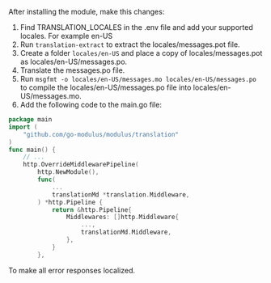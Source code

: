 After installing the module, make this changes:
1. Find TRANSLATION_LOCALES in the .env file and add your supported locales. For example en-US
2. Run `translation-extract` to extract the locales/messages.pot file.
3. Create a folder `locales/en-US` and place a copy of locales/messages.pot as locales/en-US/messages.po.
4. Translate the messages.po file.
5. Run `msgfmt -o locales/en-US/messages.mo locales/en-US/messages.po` to compile the locales/en-US/messages.po file into locales/en-US/messages.mo.
6. Add the following code to the main.go file:
```go
package main
import (
	"github.com/go-modulus/modulus/translation"
)
func main() {
	// ...
    http.OverrideMiddlewarePipeline(
        http.NewModule(),
        func(
            ...
            translationMd *translation.Middleware,
        ) *http.Pipeline {
            return &http.Pipeline{
                Middlewares: []http.Middleware{
                    ...,
                    translationMd.Middleware,
                },
            }
        },

```
To make all error responses localized.